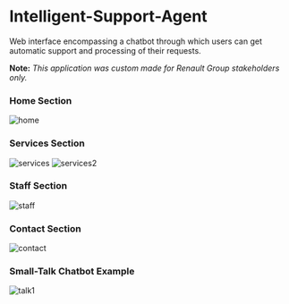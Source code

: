# Intelligent-Support-Agent
Web interface encompassing a chatbot through which users can get automatic support and processing of their requests.

**Note:** *This application was custom made for Renault Group stakeholders only.*

### Home Section
![home](https://user-images.githubusercontent.com/63422923/138485955-96471dbe-2484-4f38-9719-68fcd76a676b.JPG)

### Services Section
![services](https://user-images.githubusercontent.com/63422923/138486433-fd4c5569-9f06-48f6-bf71-4349c59b28d2.JPG)
![services2](https://user-images.githubusercontent.com/63422923/138486446-12fc57de-9c49-44f0-b7f2-357e2f61a8b7.JPG)

### Staff Section
![staff](https://user-images.githubusercontent.com/63422923/138486478-c63f7586-4fd7-44c5-80dc-2f37aaa8cc84.JPG)

### Contact Section
![contact](https://user-images.githubusercontent.com/63422923/138486526-8b353a58-46bd-4382-afd2-d1671b4c72ef.JPG)

### Small-Talk Chatbot Example
![talk1](https://user-images.githubusercontent.com/63422923/138486899-661024b5-5c43-4dba-9107-7368ba01c031.JPG)
